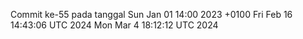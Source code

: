Commit ke-55 pada tanggal Sun Jan 01 14:00 2023 +0100
Fri Feb 16 14:43:06 UTC 2024
Mon Mar  4 18:12:12 UTC 2024
